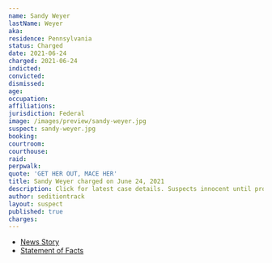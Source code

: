 ```yaml
---
name: Sandy Weyer
lastName: Weyer
aka:
residence: Pennsylvania
status: Charged
date: 2021-06-24
charged: 2021-06-24
indicted:
convicted:
dismissed:
age:
occupation:
affiliations:
jurisdiction: Federal
image: /images/preview/sandy-weyer.jpg
suspect: sandy-weyer.jpg
booking:
courtroom:
courthouse:
raid:
perpwalk:
quote: 'GET HER OUT, MACE HER'
title: Sandy Weyer charged on June 24, 2021
description: Click for latest case details. Suspects innocent until proven guilty.
author: seditiontrack
layout: suspect
published: true
charges:
---
```

- [News Story](https://cumberlink.com/news/local/crime-and-courts/mechanicsburg-woman-faces-multiple-charges-related-to-capitol-riot-on-jan-6/article_7c4d0033-057c-5fe7-aeb8-030782d76f64.html)
- [Statement of Facts](https://storage.courtlistener.com/recap/gov.uscourts.dcd.232734/gov.uscourts.dcd.232734.1.1.pdf)
